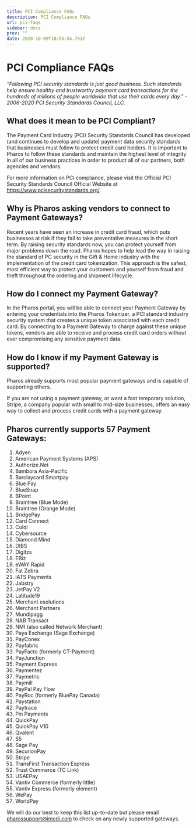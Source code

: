 ```yaml
---
title: PCI Compliance FAQs
description: PCI Compliance FAQs
url: pci-faqs
sidebar: docs
prev: ""
date: 2020-10-09T18:55:54.791Z
---
```

# PCI Compliance FAQs

*“Following PCI security standards is just good business. Such standards help ensure healthy and trustworthy payment card transactions for the hundreds of millions of people worldwide that use their cards every day.” - 2006-2020 PCI Security Standards Council, LLC.*

## What does it mean to be PCI Compliant?

The Payment Card Industry (PCI) Security Standards Council has developed (and continues to develop and update) payment data security standards that businesses must follow to protect credit card holders. It is important to Pharos to follow these standards and maintain the highest level of integrity in all of our business practices in order to product all of our partners, both agencies and vendors.

For more information on PCI compliance, please visit the Official PCI Security Standards Council Official Website at https://www.pcisecuritystandards.org/.

## Why is Pharos asking vendors to connect to Payment Gateways?

Recent years have seen an increase in credit card fraud, which puts businesses at risk if they fail to take preventative measures in the short term. By raising security standards now, you can protect yourself from major problems down the road. Pharos hopes to help lead the way in raising the standard of PC security in the Gift & Home industry with the implementation of the credit card tokenization. This approach is the safest, most efficient way to protect your customers and yourself from fraud and theft throughout the ordering and shipment lifecycle.

## How do I connect my Payment Gateway?

In the Pharos portal, you will be able to connect your Payment Gateway by entering your credentials into the Pharos Tokenizer, a PCI standard industry security system that creates a unique token associated with each credit card. By connecting to a Payment Gateway to charge against these unique tokens, vendors are able to receive and process credit card orders without ever compromising any sensitive payment data.

## How do I know if my Payment Gateway is supported?

Pharos already supports most popular payment gateways and is capable of supporting others.

If you are not using a payment gateway, or want a fast temporary solution, Stripe, a company popular with small to mid-size businesses, offers an easy way to collect and process credit cards with a payment gateway.

## Pharos currently supports 57 Payment Gateways:
1. Adyen
2. American Payment Systems (APS)
3. Authorize.Net
4. Bambora Asia-Pacific
5. Barclaycard Smartpay
6. Blue Pay
7. BlueSnap
8. BPoint
9. Braintree (Blue Mode)
10. Braintree (Orange Mode)
11. BridgePay
12. Card Connect
13. Culqi
14. Cybersource
15. Diamond Mind
16. DIBS
17. Digitzs
18. EBiz
19. eWAY Rapid
20. Fat Zebra
21. iATS Payments
22. Jabstry
23. JetPay V2
24. Latitude19
25. Merchant esolutions
26. Merchant Partners
27. Mundipagg
28. NAB Transact
29. NMI (also called Network Merchant)
30. Paya Exchange (Sage Exchange)
31. PayConex
32. Payfabric
33. PayFacto (formerly CT-Payment)
34. PayJunction
35. Payment Express
36. Paymentez
37. Paymetric
38. Paymill
39. PayPal Pay Flow
40. PayRoc (formerly BluePay Canada)
41. Paystation
42. Paytrace
43. Pin Payments
44. QuickPay
45. QuickPay V10
46. Qvalent
47. S5
48. Sage Pay
49. SecurionPay
50. Stripe
51. TransFirst Transaction Express
52. Trust Commerce (TC Link)
53. USAEPay
54. Vantiv Commerce (formerly little)
55. Vantiv Express (formerly element)
56. WePay
57. WorldPay

We will do our best to keep this list up-to-date but please email pharossupport@imcdi.com to check on any newly supported gateways.

